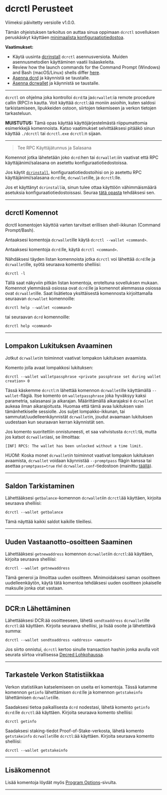 # dcrctl Perusteet

Viimeksi päivitetty versiolle v1.0.0.

Tämän ohjeistuksen tarkoitus on auttaa sinua oppimaan `dcrctl` sovelluksen peruskäskyt käyttäen [minimaalista konfiguraatiotiedostoa](/advanced/manual-cli-install.md#minimum-configuration). 

**Vaatimukset:**

- Käytä uusinta [dcrinstall](/getting-started/user-guides/cli-installation.md) `dcrctl` asennusversiota. Muiden asennusmetodien käyttäminen vaatii lisäaskeleita.
- Review how the launch commands for the Command Prompt (Windows) and Bash (macOS/Linux) shells differ [here](/getting-started/cli-differences.md).
- [Asenna dcrd](/getting-started/user-guides/dcrd-setup.md) ja käynnistä se taustalle.
- [Asenna dcrwallet](/getting-started/user-guides/dcrwallet-setup.md) ja käynnistä se taustalle.

---

`dcrctl` on ohjelma joka kontrolloi `dcrd`:ta ja`dcrwallet`:ia remote procedure callin (RPC):n kautta. Voit käyttää `dcrctl`:ää moniin asioihin, kuten saldosi tarkistamiseen, lipukkeiden ostoon, siirtojen tekemiseen ja verkon tietojen tarkasteluun.

**MUISTUTUS:** Tämä opas käyttää käyttöjärjestelmästä riippumattomia esimerkkejä komennoista. Katso vaatimukset selvittääksesi pitääkö sinun käyttää `./dcrctl` tai `dcrctl.exe`  `dcrctl`:n sijaan.

---

> Tee RPC Käyttäjätunnus ja Salasana

Komennot jotka lähetetään joko `dcrd`:hen tai `dcrwallet`:iin vaativat että RPC käyttäjänimi/salasana on asetettu konfiguraatiotiedostoissa.

Jos käytit [`dcrinstall`](/getting-started/user-guides/cli-installation.md), konfiguraatiotiedostoihisi on jo asetettu RPC käyttäjänimi/salasana `dcrd`:lle, `dcrwallet`ille, ja `dcrctl`:lle.

Jos et käyttänyt `dcrinstall`ia, sinun tulee ottaa käyttöön vähimmäismäärä asetuksia konfiguraatiotiedostoissasi. Seuraa [tätä opasta](/advanced/manual-cli-install.md#minimum-configuration) tehdäksesi sen.

---

## dcrctl Komennot

dcrctl komentojen käyttöä varten tarvitset erillisen shell-ikkunan (Command Prompt/Bash).

Antaaksesi komentoja `dcrwallet`ille käytä `dcrctl --wallet <command>`.

Antaaksesi komentoja `dcrd`:lle, käytä `dcrctl <command>`.

Nähdäksesi täyden listan komennoista jotka `dcrctl` voi lähettää `dcrd`:lle ja `dcrwallet`ille, syötä seuraava komento shelliisi:

```no-highlight
dcrctl -l
```

Tällä saat näkyviin pitkän listan komentoja, eroteltuna sovelluksen mukaan. Komennot ylemmässä osiossa ovat `dcrd`:lle ja komennot alemmassa osiossa ovat `dcrwallet`ille. Saat lisätietoa yksittäisestä komennosta kirjoittamalla seuraavan `dcrwallet` komennoille:

```no-highlight
dcrctl help --wallet <command>
```

tai seuraavan `dcrd` komennoille:

```no-highlight
dcrctl help <command>
```

---

## Lompakon Lukituksen Avaaminen

Jotkut `dcrwallet`in toiminnot vaativat lompakon lukituksen avaamista.

Komento jolla avaat lompakkosi lukituksen:

```no-highlight
dcrctl --wallet walletpassphrase <private passphrase set during wallet creation> 0
```

Tässä käskemme `dcrctl`:n lähettää komennon `dcrwallet`ille käyttämällä `--wallet`-flägiä. Itse komento on  `walletpassphrase` joka hyväksyy kaksi parametria, salasanasi ja aikarajan. Määrittämällä aikarajaksi `0` `dcrwallet` aukeaa ilman aikarajoitusta. Huomaa että tämä avaa lukituksen vain tämänhetkiselle sessiolle. Jos suljet lompakko-ikkunan, tai sammutat/uudelleenkäynnistät `dcrwallet`in, joudut avaamaan lukituksen uudestaan kun seuraavan kerran käynnistät sen.

Jos komento suoritettiin onnistuneesti, et saa vahvistusta `dcrctl`:tä, mutta jos katsot `dcrwallet`iasi, se ilmoittaa: 

```no-highlight
[INF] RPCS: The wallet has been unlocked without a time limit.
```

HUOM: Koska monet `dcrwallet`in toiminnot vaativat lompakon lukituksen avaamista, `dcrwallet` voidaan käynnistää `--promptpass` flägin kanssa tai asettaa `promptpass=true` rivi `dcrwallet.conf`-tiedostoon  (mainittu [täällä](/advanced/storing-login-details.md#dcrwalletconf)).

---

## Saldon Tarkistaminen

Lähettääksesi `getbalance`-komennon `dcrwallet`iin `dcrctl`ää käyttäen, kirjoita seuraava shelliisi:

```no-highlight
dcrctl --wallet getbalance
```

Tämä näyttää kaikki saldot kaikille tileillesi.

---

## Uuden Vastaanotto-osoitteen Saaminen

Lähettääksesi `getnewaddress` komennon `dcrwallet`iin `dcrctl`:ää käyttäen, kirjoita seuraava shelliisi:

```no-highlight
dcrctl --wallet getnewaddress
```

Tämä generoi ja ilmoittaa uuden osoitteen. Minimoidaksesi saman osoitteen uudelleenkäytön, käytä tätä komentoa tehdäksesi uuden osoitteen jokaiselle maksulle jonka otat vastaan.

---

## DCR:n Lähettäminen

Lähettääksesi DCR:ää osoitteeseen, lähetä `sendtoaddress` `dcrwallet`ille `dcrctl`:ää käyttäen. Kirjoita seuraava shelliisi, ja lisää osoite ja lähetettävä summa:

```no-highlight
dcrctl --wallet sendtoaddress <address> <amount>
```

Jos siirto onnistui, `dcrctl` kertoo sinulle transaction hashin jonka avulla voit seurata siirtoa virallisessa [Decred Lohkohaussa](/getting-started/using-the-block-explorer.md).

---

## Tarkastele Verkon Statistiikkaa

Verkon statistiikan katselemiseen on useita eri komentoja. Tässä katamme komennon `getinfo` lähettämisen `dcrd`:lle ja komennon `getstakeinfo` lähettämisen `dcrwallet`ille.

Saadaksesi tietoa paikallisesta `dcrd` nodestasi, lähetä komento `getinfo` `dcrd`:lle `dcrctl`:ää käyttäen. Kirjoita seuraava komento shelliisi:

```no-highlight
dcrctl getinfo
```

Saadaksesi staking-tiedot Proof-of-Stake-verkosta, lähetä komento `getstakeinfo`   `dcrwallet`ille `dcrctl`:ää käyttäen. Kirjoita seuraava komento shelliisi:

```no-highlight
dcrctl --wallet getstakeinfo
```

---

## Lisäkomennot

Lisää komentoja löydät myös [Program Options](/advanced/program-options.md)-sivulta.

---

